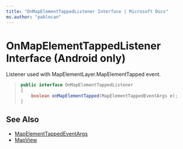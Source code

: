 ```yaml
---
title: "OnMapElementTappedListener Interface | Microsoft Docs"
ms.author: "pablocan"
---
```


# OnMapElementTappedListener Interface (Android only)

Listener used with MapElementLayer.MapElementTapped event.

>```java
> public interface OnMapElementTappedListener
> {
>     boolean onMapElementTapped(MapElementTappedEventArgs e);
> }
>```

## See Also

* [MapElementTappedEventArgs](MapElementTappedEventArgs-class.md)
* [MapView](../MapView-class.md)
